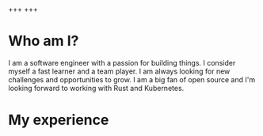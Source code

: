 +++
+++

# Who am I?

I am a software engineer with a passion for building things. I consider myself a fast learner and a team player. I am always looking for new challenges and opportunities to grow. I am a big fan of open source and I'm looking forward to working with Rust and Kubernetes.

# My experience
